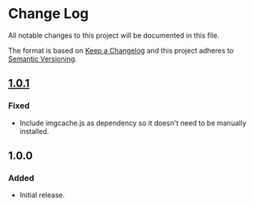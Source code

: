 # Change Log
All notable changes to this project will be documented in this file.

The format is based on [Keep a Changelog](http://keepachangelog.com/)
and this project adheres to [Semantic Versioning](http://semver.org/).

## [1.0.1]
### Fixed
- Include imgcache.js as dependency so it doesn't need to be manually installed.

## 1.0.0
### Added
- Initial release.

[1.0.1]: https://github.com/fiznool/ng-imgcache/compare/v1.0.0...v1.0.1
